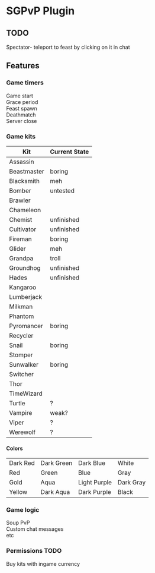 # SGPvP Plugin

## TODO
Spectator- teleport to feast by clicking on it in chat 



## Features

### Game timers
Game start \
Grace period \
Feast spawn \
Deathmatch \
Server close

### Game kits
| **Kit**     | **Current State** |
| ----------- | ----------------- |
| Assassin    |                   |
| Beastmaster | boring            |
| Blacksmith  | meh               |
| Bomber      | untested          |
| Brawler     |                   |
| Chameleon   |                   |
| Chemist     | unfinished        |
| Cultivator  | unfinished        |
| Fireman     | boring            |
| Glider      | meh               |
| Grandpa     | troll             |
| Groundhog   | unfinished        |
| Hades       | unfinished        |
| Kangaroo    |                   |
| Lumberjack  |                   |
| Milkman     |                   |
| Phantom     |                   |
| Pyromancer  | boring            |
| Recycler    |                   |
| Snail       | boring            |
| Stomper     |                   |
| Sunwalker   | boring            |
| Switcher    |                   |
| Thor        |                   |
| TimeWizard  |                   |
| Turtle      | ?                 |
| Vampire     | weak?             |
| Viper       | ?                 |
| Werewolf    | ?                 |

#### Colors
|          |            |              |           |
| -------- | ---------- | ------------ | --------- |
| Dark Red | Dark Green | Dark Blue    | White     |
| Red      | Green      | Blue         | Gray      |
| Gold     | Aqua       | Light Purple | Dark Gray |
| Yellow   | Dark Aqua  | Dark Purple  | Black     |

### Game logic
Soup PvP \
Custom chat messages \
etc

### Permissions TODO
Buy kits with ingame currency

